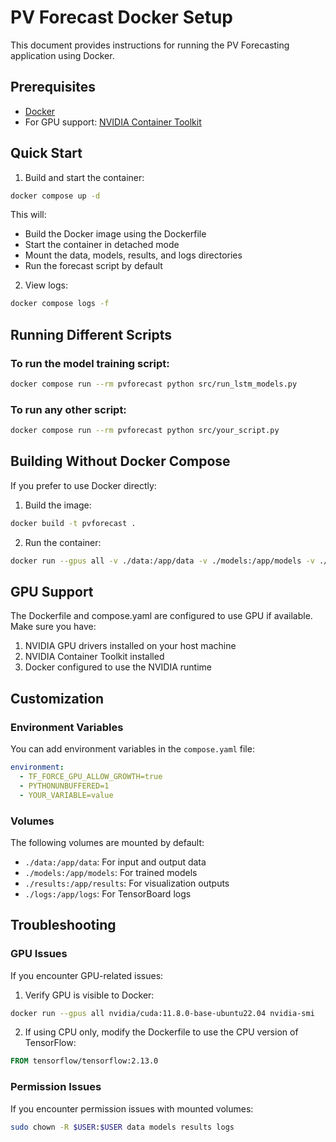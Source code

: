# PV Forecast Docker Setup

This document provides instructions for running the PV Forecasting application using Docker.

## Prerequisites

- [Docker](https://docs.docker.com/get-docker/)
- For GPU support: [NVIDIA Container Toolkit](https://docs.nvidia.com/datacenter/cloud-native/container-toolkit/install-guide.html)

## Quick Start

1. Build and start the container:

```bash
docker compose up -d
```

This will:
- Build the Docker image using the Dockerfile
- Start the container in detached mode
- Mount the data, models, results, and logs directories
- Run the forecast script by default

2. View logs:

```bash
docker compose logs -f
```

## Running Different Scripts

### To run the model training script:

```bash
docker compose run --rm pvforecast python src/run_lstm_models.py
```

### To run any other script:

```bash
docker compose run --rm pvforecast python src/your_script.py
```

## Building Without Docker Compose

If you prefer to use Docker directly:

1. Build the image:

```bash
docker build -t pvforecast .
```

2. Run the container:

```bash
docker run --gpus all -v ./data:/app/data -v ./models:/app/models -v ./results:/app/results -v ./logs:/app/logs pvforecast
```

## GPU Support

The Dockerfile and compose.yaml are configured to use GPU if available. Make sure you have:

1. NVIDIA GPU drivers installed on your host machine
2. NVIDIA Container Toolkit installed
3. Docker configured to use the NVIDIA runtime

## Customization

### Environment Variables

You can add environment variables in the `compose.yaml` file:

```yaml
environment:
  - TF_FORCE_GPU_ALLOW_GROWTH=true
  - PYTHONUNBUFFERED=1
  - YOUR_VARIABLE=value
```

### Volumes

The following volumes are mounted by default:
- `./data:/app/data`: For input and output data
- `./models:/app/models`: For trained models
- `./results:/app/results`: For visualization outputs
- `./logs:/app/logs`: For TensorBoard logs

## Troubleshooting

### GPU Issues

If you encounter GPU-related issues:

1. Verify GPU is visible to Docker:
```bash
docker run --gpus all nvidia/cuda:11.8.0-base-ubuntu22.04 nvidia-smi
```

2. If using CPU only, modify the Dockerfile to use the CPU version of TensorFlow:
```dockerfile
FROM tensorflow/tensorflow:2.13.0
```

### Permission Issues

If you encounter permission issues with mounted volumes:

```bash
sudo chown -R $USER:$USER data models results logs